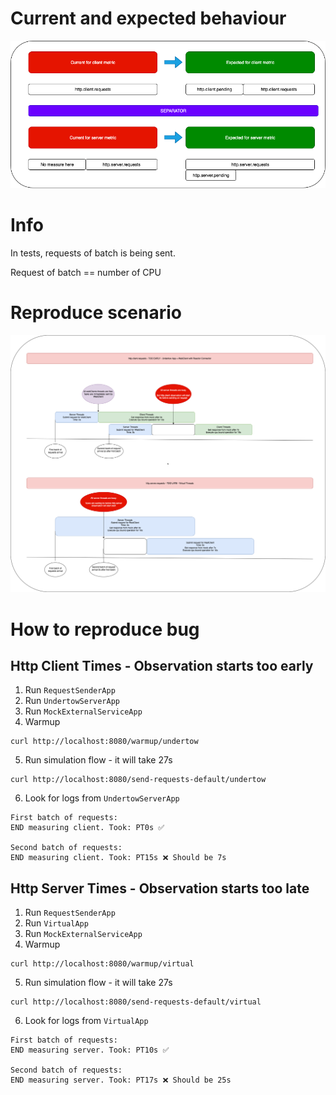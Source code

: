 # Current and expected behaviour

![Current and Expected behaviour.drawio.png](Current%20and%20Expected%20behaviour.drawio.png)

# Info
In tests, requests of batch is being sent. 

Request of batch == number of CPU

# Reproduce scenario

![Reproduce Scenario.drawio.png](Reproduce%20Scenario.drawio.png)

# How to reproduce bug

## Http Client Times - Observation starts too early

1. Run `RequestSenderApp`
2. Run `UndertowServerApp`
3. Run `MockExternalServiceApp`
4. Warmup
```shell
curl http://localhost:8080/warmup/undertow
```
5. Run simulation flow - it will take 27s
```shell
curl http://localhost:8080/send-requests-default/undertow
```
6. Look for logs from `UndertowServerApp`
```text
First batch of requests:
END measuring client. Took: PT0s ✅

Second batch of requests:
END measuring client. Took: PT15s ❌ Should be 7s
```


## Http Server Times - Observation starts too late

1. Run `RequestSenderApp`
2. Run `VirtualApp`
3. Run `MockExternalServiceApp`
4. Warmup
```shell
curl http://localhost:8080/warmup/virtual
```
5. Run simulation flow - it will take 27s
```shell
curl http://localhost:8080/send-requests-default/virtual
```
6. Look for logs from `VirtualApp`
```text
First batch of requests:
END measuring server. Took: PT10s ✅

Second batch of requests:
END measuring server. Took: PT17s ❌ Should be 25s
```
